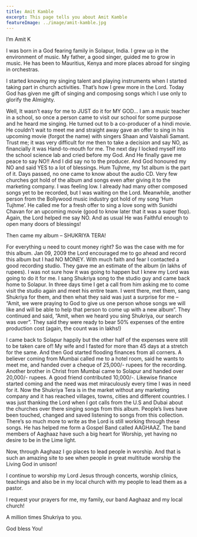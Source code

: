 ```yaml
---
title: Amit Kamble 
excerpt: This page tells you about Amit Kamble
featureImage: ../image/amit-kamble.jpg
---
```


I’m Amit K

I was born in a God fearing family in Solapur, India.   I grew up in the environment of music.   My father, a good singer, guided me to grow in music.   He has been to Mauritius, Kenya and more places abroad for singing in orchestras.

I started knowing my singing talent and playing instruments when I started taking part in church activities.   That’s how I grew more in the Lord.  Today God has given me gift of singing and composing songs which I use only to glorify the Almighty.

Well, It wasn’t easy for me to JUST do it for MY GOD… I am a music teacher in a school, so once a person came to visit our school for some purpose and he heard me singing. He turned out to b a co-producer of a hindi movie.   He couldn’t wait to meet me and straight away gave an offer to sing in his upcoming movie (forgot the name) with singers Shaan and Vaishali Samant.   Trust me; it was very difficult for me then to take a decision and say NO, as financially it was Hand-to-mouth for me.   The next day I locked myself into the school science lab and cried before my God.   And He finally gave me peace to say NO!!  And I did say no to the producer.   And God honoured my NO and said YES to a lot of blessings.
Hum Tujhme, my 1st album is the part of it.   Days passed, no one came to know about the audio CD.  Very few churches got hold of the album and songs even after giving it to the marketing company.   I was feeling low.   I already had many other composed songs yet to be recorded, but I was waiting on the Lord.   Meanwhile, another person from the Bollywood music industry got hold of my song ‘Hum Tujhme’.   He called me for a fresh offer to sing a love song with Sunidhi Chavan for an upcoming movie (good to know later that it was a super flop).   Again, the Lord helped me say NO.   And as usual He was Faithful enough to open many doors of blessings!

Then came my album – SHUKRIYA TERA!

For everything u need to count money right?   So was the case with me for this album. Jan 09, 2009 the Lord encouraged me to go ahead and record this album but I had NO MONEY.   With much faith and fear I contacted a good recording studio.   They gave me an estimate of the album (in lakhs of rupees).   I was not sure how it was going to happen but I knew my Lord was going to do it for me.  I sang Shukriya song to the studio guy and came back home to Solapur.  In three days time I get a call from him asking me to come visit the studio again and meet his entire team.  I went there, met them, sang Shukriya for them, and then what they said was just a surprise for me – “Amit, we were praying to God to give us one person whose songs we will like and will be able to help that person to come up with a new album”.  They continued and said, “Amit, when we heard you sing Shukriya, our search was over”.  They said they were ready to bear 50% expenses of the entire production cost (again, the count was in lakhs!)

I came back to Solapur happily but the other half of the expenses were still to be taken care of! My wife and I fasted for more than 45 days at a stretch for the same.  And then God started flooding finances from all corners.  A believer coming from Mumbai called me to a hotel room, said he wants to meet me, and handed over a cheque of 25,000/- rupees for the recording.   Another brother in Christ from Mumbai came to Solapur and handed over 20,000/- rupees. A good friend contributed 10,000/-.   Likewise finance started coming and the need was met miraculously every time I was in need for it.   Now the Shukriya Tera is in the market without any marketing company and it has reached villages, towns, cities and different countries.   I was just thanking the Lord when I got calls from the U.S and Dubai about the churches over there singing songs from this album.   People’s lives have been touched, changed and saved listening to songs from this collection.  There’s so much more to write as the Lord is still working through these songs.  He has helped me form a Gospel Band called AAGHAAZ.  The band members of Aaghaaz have such a big heart for Worship, yet having no desire to be in the Lime light.

Now, through Aaghaaz I go places to lead people in worship. And that is such an amazing site to see when people in great multitude worship the Living God in unison!

I continue to worship my Lord Jesus through concerts, worship clinics, teachings and also be in my local church with my people to lead them as a pastor.

I request your prayers for me, my family, our band Aaghaaz and my local church!

A million times Shukriya to you.

God bless You!